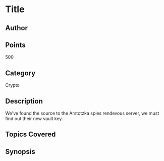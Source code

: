 # Title
## Author

## Points
500
## Category
Crypto
## Description
We've found the source to the Arstotzka spies rendevous server, we must find out their new vault key.
## Topics Covered

## Synopsis

